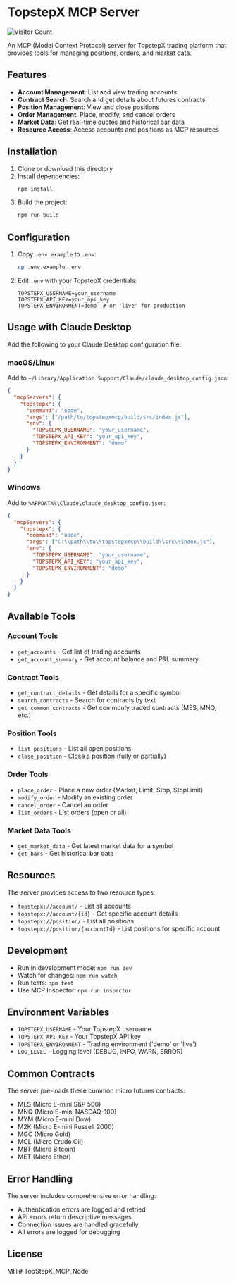 # TopstepX MCP Server
![Visitor Count](https://visitor-badge.laobi.icu/badge?page_id=phsphd.TopstepX_MCP_Server_Node)
 
An MCP (Model Context Protocol) server for TopstepX trading platform that provides tools for managing positions, orders, and market data.

## Features

- **Account Management**: List and view trading accounts
- **Contract Search**: Search and get details about futures contracts
- **Position Management**: View and close positions
- **Order Management**: Place, modify, and cancel orders
- **Market Data**: Get real-time quotes and historical bar data
- **Resource Access**: Access accounts and positions as MCP resources

## Installation

1. Clone or download this directory
2. Install dependencies:
   ```bash
   npm install
   ```
3. Build the project:
   ```bash
   npm run build
   ```

## Configuration

1. Copy `.env.example` to `.env`:
   ```bash
   cp .env.example .env
   ```

2. Edit `.env` with your TopstepX credentials:
   ```env
   TOPSTEPX_USERNAME=your_username
   TOPSTEPX_API_KEY=your_api_key
   TOPSTEPX_ENVIRONMENT=demo  # or 'live' for production
   ```

## Usage with Claude Desktop

Add the following to your Claude Desktop configuration file:

### macOS/Linux
Add to `~/Library/Application Support/Claude/claude_desktop_config.json`:

```json
{
  "mcpServers": {
    "topstepx": {
      "command": "node",
      "args": ["/path/to/topstepxmcp/build/src/index.js"],
      "env": {
        "TOPSTEPX_USERNAME": "your_username",
        "TOPSTEPX_API_KEY": "your_api_key",
        "TOPSTEPX_ENVIRONMENT": "demo"
      }
    }
  }
}
```

### Windows
Add to `%APPDATA%\Claude\claude_desktop_config.json`:

```json
{
  "mcpServers": {
    "topstepx": {
      "command": "node",
      "args": ["C:\\path\\to\\topstepxmcp\\build\\src\\index.js"],
      "env": {
        "TOPSTEPX_USERNAME": "your_username",
        "TOPSTEPX_API_KEY": "your_api_key",
        "TOPSTEPX_ENVIRONMENT": "demo"
      }
    }
  }
}
```

## Available Tools

### Account Tools
- `get_accounts` - Get list of trading accounts
- `get_account_summary` - Get account balance and P&L summary

### Contract Tools
- `get_contract_details` - Get details for a specific symbol
- `search_contracts` - Search for contracts by text
- `get_common_contracts` - Get commonly traded contracts (MES, MNQ, etc.)

### Position Tools
- `list_positions` - List all open positions
- `close_position` - Close a position (fully or partially)

### Order Tools
- `place_order` - Place a new order (Market, Limit, Stop, StopLimit)
- `modify_order` - Modify an existing order
- `cancel_order` - Cancel an order
- `list_orders` - List orders (open or all)

### Market Data Tools
- `get_market_data` - Get latest market data for a symbol
- `get_bars` - Get historical bar data

## Resources

The server provides access to two resource types:

- `topstepx://account/` - List all accounts
- `topstepx://account/{id}` - Get specific account details
- `topstepx://position/` - List all positions
- `topstepx://position/{accountId}` - List positions for specific account

## Development

- Run in development mode: `npm run dev`
- Watch for changes: `npm run watch`
- Run tests: `npm test`
- Use MCP Inspector: `npm run inspector`

## Environment Variables

- `TOPSTEPX_USERNAME` - Your TopstepX username
- `TOPSTEPX_API_KEY` - Your TopstepX API key
- `TOPSTEPX_ENVIRONMENT` - Trading environment ('demo' or 'live')
- `LOG_LEVEL` - Logging level (DEBUG, INFO, WARN, ERROR)

## Common Contracts

The server pre-loads these common micro futures contracts:
- MES (Micro E-mini S&P 500)
- MNQ (Micro E-mini NASDAQ-100)
- MYM (Micro E-mini Dow)
- M2K (Micro E-mini Russell 2000)
- MGC (Micro Gold)
- MCL (Micro Crude Oil)
- MBT (Micro Bitcoin)
- MET (Micro Ether)

## Error Handling

The server includes comprehensive error handling:
- Authentication errors are logged and retried
- API errors return descriptive messages
- Connection issues are handled gracefully
- All errors are logged for debugging

## License

MIT# TopStepX_MCP_Node
